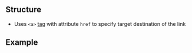 ## Structure

- Uses `<a>` [tag](common-tags.md) with attribute `href` to specify target destination of the link

## Example
